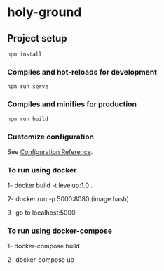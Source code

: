 # holy-ground

## Project setup
```
npm install
```

### Compiles and hot-reloads for development
```
npm run serve
```

### Compiles and minifies for production
```
npm run build
```

### Customize configuration
See [Configuration Reference](https://cli.vuejs.org/config/).

### To run using docker

1- docker build -t levelup:1.0 .

2- docker run -p 5000:8080 (image hash)

3- go to localhost:5000

### To run using docker-compose

1- docker-compose build

2- docker-compose up
